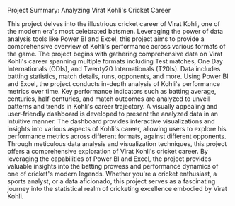 
Project Summary: Analyzing Virat Kohli's Cricket Career

This project delves into the illustrious cricket career of Virat Kohli, one of the modern era's most celebrated batsmen. Leveraging the power of data analysis tools like Power BI and Excel, this project aims to provide a comprehensive overview of Kohli's performance across various formats of the game.
The project begins with gathering comprehensive data on Virat Kohli's career spanning multiple formats including Test matches, One Day Internationals (ODIs), and Twenty20 Internationals (T20Is). Data includes batting statistics, match details, runs, opponents, and more.
Using Power BI and Excel, the project conducts in-depth analysis of Kohli's performance metrics over time. Key performance indicators such as batting average, centuries, half-centuries, and match outcomes are analyzed to unveil patterns and trends in Kohli's career trajectory.
A visually appealing and user-friendly dashboard is developed to present the analyzed data in an intuitive manner. The dashboard provides interactive visualizations and insights into various aspects of Kohli's career, allowing users to explore his performance metrics across different formats, against different opponents.
Through meticulous data analysis and visualization techniques, this project offers a comprehensive exploration of Virat Kohli's cricket career. By leveraging the capabilities of Power BI and Excel, the project provides valuable insights into the batting prowess and performance dynamics of one of cricket's modern legends. Whether you're a cricket enthusiast, a sports analyst, or a data aficionado, this project serves as a fascinating journey into the statistical realm of cricketing excellence embodied by Virat Kohli.
